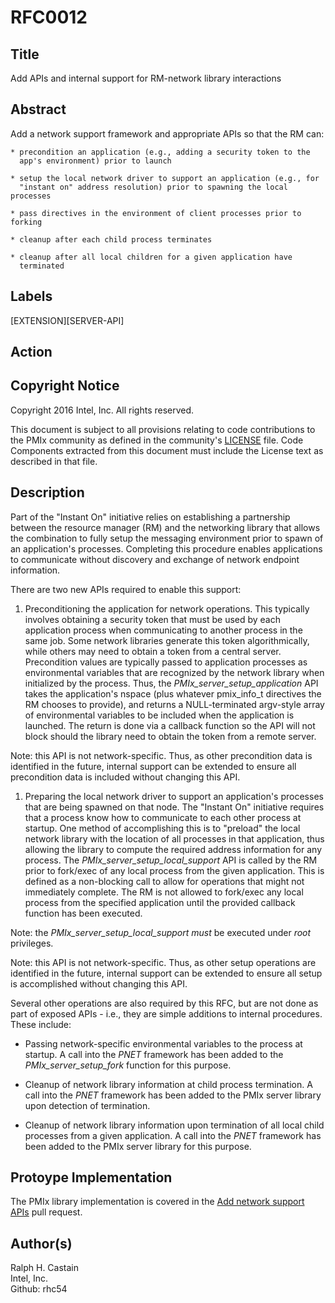 # RFC0012

## Title
Add APIs and internal support for RM-network library interactions

## Abstract
Add a network support framework and appropriate APIs so that the RM can:

    * precondition an application (e.g., adding a security token to the
      app's environment) prior to launch

    * setup the local network driver to support an application (e.g., for
      "instant on" address resolution) prior to spawning the local processes

    * pass directives in the environment of client processes prior to forking

    * cleanup after each child process terminates

    * cleanup after all local children for a given application have
      terminated

## Labels
[EXTENSION][SERVER-API]

## Action


## Copyright Notice
Copyright 2016 Intel, Inc. All rights reserved.

This document is subject to all provisions relating to code contributions to the PMIx community as defined in the community's [LICENSE](https://github.com/pmix/RFCs/tree/master/LICENSE) file. Code Components extracted from this document must include the License text as described in that file.

## Description
Part of the "Instant On" initiative relies on establishing a partnership between the resource manager (RM) and the networking library that allows the combination to fully setup the messaging environment prior to spawn of an application's processes. Completing this procedure enables applications to communicate without discovery and exchange of network endpoint information.

There are two new APIs required to enable this support:

1. Preconditioning the application for network operations. This typically involves obtaining a security token that must be used by each application process when communicating to another process in the same job. Some network libraries generate this token algorithmically, while others may need to obtain a token from a central server. Precondition values are typically passed to application processes as environmental variables that are recognized by the network library when initialized by the process. Thus, the _PMIx\_server\_setup\_application_ API takes the application's nspace (plus whatever pmix\_info\_t directives the RM chooses to provide), and returns a NULL-terminated argv-style array of environmental variables to be included when the application is launched. The return is done via a callback function so the API will not block should the library need to obtain the token from a remote server.

  Note: this API is not network-specific. Thus, as other precondition data is identified in the future, internal support can be extended to ensure all precondition data is included without changing this API.

1. Preparing the local network driver to support an application's processes that are being spawned on that node. The "Instant On" initiative requires that a process know how to communicate to each other process at startup. One method of accomplishing this is to "preload" the local network library with the location of all processes in that application, thus allowing the library to compute the required address information for any process. The _PMIx\_server\_setup\_local\_support_ API is called by the RM prior to fork/exec of any local process from the given application. This is defined as a non-blocking call to allow for operations that might not immediately complete. The RM is not allowed to fork/exec any local process from the specified application until the provided callback function has been executed.

  Note: the _PMIx\_server\_setup\_local\_support_ _must_ be executed under _root_ privileges.

  Note: this API is not network-specific. Thus, as other setup operations are identified in the future, internal support can be extended to ensure all setup is accomplished without changing this API.

Several other operations are also required by this RFC, but are not done as part of exposed APIs - i.e., they are simple additions to internal procedures. These include:

  * Passing network-specific environmental variables to the process at startup. A call into the _PNET_ framework has been added to the _PMIx\_server\_setup\_fork_ function for this purpose.

  * Cleanup of network library information at child process termination. A call into the _PNET_ framework has been added to the PMIx server library upon detection of termination.

  * Cleanup of network library information upon termination of all local child processes from a given application. A call into the _PNET_ framework has been added to the PMIx server library for this purpose.


## Protoype Implementation
The PMIx library implementation is covered in the [Add network support APIs](https://github.com/pmix/master/pull/222) pull request.


## Author(s)
Ralph H. Castain  
Intel, Inc.  
Github: rhc54  
